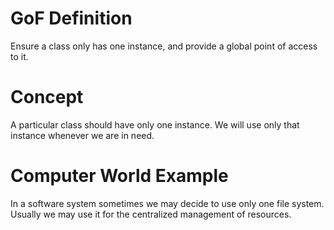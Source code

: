 # GoF Definition

Ensure a class only has one instance, and provide a global point of access to it.

# Concept

A particular class should have only one instance. We will use only that instance whenever we are in need.

# Computer World Example

In a software system sometimes we may decide to use only one file system. Usually we may use it for the centralized management of resources.

